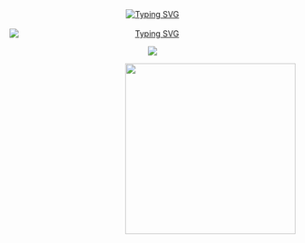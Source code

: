 <div id="encabezado" align="center">
    <a href="https://git.io/typing-svg">
        <img src="https://readme-typing-svg.herokuapp.com?font=Fira+Code&weight=700&size=30&pause=1000&color=FFC4C4&center=true&vCenter=true&width=435&lines=Hi+i'm+Farcy+Acosta" alt="Typing SVG" />
    </a>
</div>

<br>

<div id="center" align="center">
    <a href="https://git.io/typing-svg">
        <img src="https://readme-typing-svg.herokuapp.com?font=Fira+Code&weight=600&size=23&duration=1&pause=1000&color=FFC4C4&center=true&vCenter=true&width=435&lines=%3CSkills%3E" alt="Typing SVG" style="display: block; margin: 0 auto;" />
    </a>
</div>

<p align="center">
    <a href="https://skillicons.dev">
        <img src="https://skillicons.dev/icons?i=linux,git,c,c++,html,js" />
    </a>
</p>

<!-- Alinear el gif a la derecha usando HTML -->
<p align="right">
    <img src="https://media3.giphy.com/media/v1.Y2lkPTc5MGI3NjExNXBuMTI0dWRrODVkN3hvOWlvdjc3cjBnNGFvMHVsZHhmbHB2bnhjaSZlcD12MV9pbnRlcm5hbF9naWZfYnlfaWQmY3Q9cw/KApYzjMVnBB9mH3fRn/giphy.gif" width="300"/>
</p>
